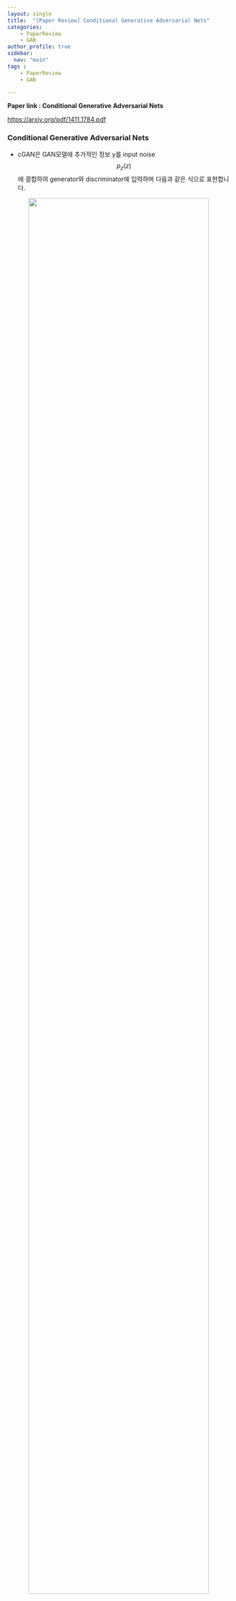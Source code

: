 ```yaml
---
layout: single
title:  "[Paper Review] Conditional Generative Adversarial Nets"
categories: 
    - PaperReview
    - GAN
author_profile: true
sidebar:
  nav: "main"
tags : 
    - PaperReview
    - GAN

---
```

**Paper link : Conditional Generative Adversarial Nets**

 <https://arxiv.org/pdf/1411.1784.pdf>

###  Conditional Generative Adversarial Nets
- cGAN은 GAN모델에 추가적인 정보 y를 input noise $$p_z(z)$$에 결합하여 generator와 discriminator에 입력하며 다음과 같은 식으로 표현합니다.
<p align='center'><img src = "https://github.com/Bomin-Seo/Bomin-Seo.github.io/assets/94039896/fc9a30eb-6985-4a20-9565-37b38974903e" height="90%" width = "90%"/></p>

- 위의 식은 GAN모델의 목적함수에 조건식을 추가함으로써 Noise에 따라 임의로 데이터를 생성하는 것이 아닌 일정 수준 사용자가 의도한 대로 데이터가 생성될 수 있도록 합니다.
   - 논문에는 조건부 확률에 대한 식이 기재되었지만 실제 구현에서는 generator와 discriminator에 추가 정보를 삽입하는 방식으로, 위의 식과 차이가 있습니다.
<p align='center'><img src = "https://github.com/Bomin-Seo/Bomin-Seo.github.io/assets/94039896/9c4aea50-c9ab-4b29-be28-01a4dabbe466" height="90%" width = "90%"/></p>

- 입력되는 추가 정보 y의 종류나 형태에 제약이 없지만, 일반적으로 class에 대한 정보나 class의 수만큼 채널을 추가 삽입합니다.

### pytorch 구현
#### MNIST
- 논문에서는 MNIST 데이터셋에 대한 예시가 있습니다.
```
class Discriminator(nn.Module):
    def __init__(self):
        super(Discriminator, self).__init__()

        self.linear1 = nn.Linear(img_size + condition_size, hidden_size3)
        self.linear2 = nn.Linear(hidden_size3, hidden_size2)
        self.linear3 = nn.Linear(hidden_size2, hidden_size1)
        self.linear4 = nn.Linear(hidden_size1, 1)
        self.leaky_relu = nn.LeakyReLU(0.2)
        self.sigmoid = nn.Sigmoid()

    def forward(self, x):
        x = self.leaky_relu(self.linear1(x))
        x = self.leaky_relu(self.linear2(x))
        x = self.leaky_relu(self.linear3(x))
        x = self.linear4(x)
        x = self.sigmoid(x)
        return x
```
- Discriminator의 입력층에 condition_size만큼 추가 채널을 삽입합니다.
```
class Generator(nn.Module):
    def __init__(self):
        super(Generator, self).__init__()

        self.linear1 = nn.Linear(noise_size + condition_size, hidden_size1)
        self.linear2 = nn.Linear(hidden_size1, hidden_size2)
        self.linear3 = nn.Linear(hidden_size2, hidden_size3)
        self.linear4 = nn.Linear(hidden_size3, img_size)
        self.relu = nn.ReLU()
        self.tanh = nn.Tanh()

    def forward(self, x):
        x = self.relu(self.linear1(x))
        x = self.relu(self.linear2(x))
        x = self.relu(self.linear3(x))
        x = self.linear4(x)
        x = self.tanh(x)
        return x
```
- Generator에서도 마찬가지로 입력층에 condition_size만큼 추가 채널을 삽입합니다.

- condition_size는 0~9의 10개의 Class를 가지는 MNIST데이터셋에서는 Tensor(10)만큼의 크기를, 즉 10의 크기만큼을 추가로 입력하게 됩니다.
- 추가된 10의 크기만큼의 채널에 학습과정 중 추가되는 정보는 class에 대한 정보입니다. 예를 들어, 0~9 중 2에 대한 이미지를 생성하는 경우 [0 0 1 0 0 0 0 0 0 0]와 같이 one-hot encoding된 정보를 추가 입력함으로써 네트워크 상에서 현재 class 2에 대한 학습이 이루어짐을 알림으로써 생성을 제어하게 됩니다.

#### 개인적 이해
- 개인적으로 이해한 바이며 논문에서 설명한 내용과 다를 수 있습니다.
- cGAN의 흐름도는 다음과 같이 표현됩니다.
<p align='center'><img src = "https://github.com/Bomin-Seo/Bomin-Seo.github.io/assets/94039896/563b66db-4bff-4604-9425-c73ace9cf697" height="90%" width = "90%"/></p>
- feature map을 다음과 같다고 가정합니다.

$$\begin{bmatrix}a0&a1&a2&a3\\b0&b1&b2&b3\\c0&c1&c2&c3\\d0&d1&d2&d3\\ \end{bmatrix}$$

- one-hot encoding된 0차원 텐서를 데이터의 feature map과 concaternate할 수 있도록 동일 형태로 encoding합니다.

$$y = \begin{bmatrix}0&0&1&0\ \end{bmatrix} \to y =\begin{bmatrix}0&1&0&0\\1&0&0&0\\0&0&1&0\\1&0&0&0\\ \end{bmatrix}$$

- GAN 모델에서는 가상의 데이터를 생성하기 위해 Upsampling과정을 거치며, 이 과정 중 concaternate된 feature map을 계산합니다.

$$\begin{bmatrix}a0&a1&a2&a3\\b0&b1&b2&b3\\c0&c1&c2&c3\\d0&d1&d2&d3\\ \end{bmatrix} \times \begin{bmatrix}0&1&0&0\\1&0&0&0\\0&0&1&0\\1&0&0&0\\ \end{bmatrix} = \begin{bmatrix}a1+a3&a0&a2&0\\b1+b3&b0&b2&0\\c1+c3&c0&c1&0\\d1+d3&d0&d1&0\\ \end{bmatrix}$$
- 계산 결과 생성된 행렬은 $$y = \begin{bmatrix}0&0&1&0\ \end{bmatrix}$$ 즉, 3번째 class와 연관된 feature들이며 학습과정에서 이 feature를 이용하여 데이터를 생성함으로써 특정 class에 대한 데이터 생성을 제어할 수 있다고 생각합니다.